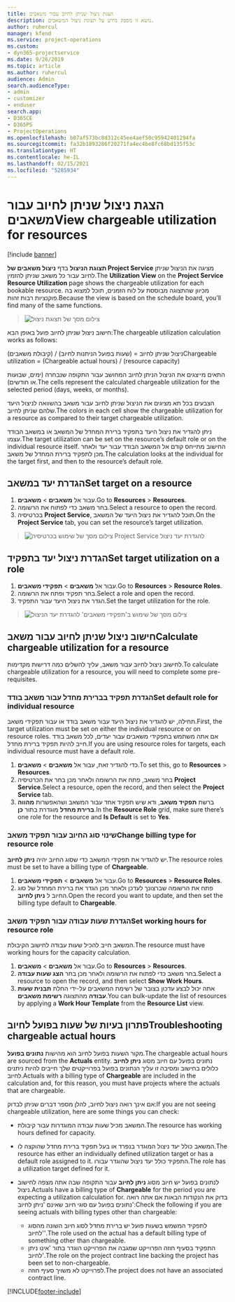 ```yaml
---
title: הצגת ניצול שניתן לחיוב עבור משאבים
description: נושא זו מספק מידע על תצוגת ניצול המשאבים.
author: ruhercul
manager: kfend
ms.service: project-operations
ms.custom:
- dyn365-projectservice
ms.date: 9/26/2019
ms.topic: article
ms.author: ruhercul
audience: Admin
search.audienceType:
- admin
- customizer
- enduser
search.app:
- D365CE
- D365PS
- ProjectOperations
ms.openlocfilehash: b07af573bc8d312c45ee4aef50c95942401294fa
ms.sourcegitcommit: fa32b1893286f20271fa4ec4be8fc68bd135f53c
ms.translationtype: HT
ms.contentlocale: he-IL
ms.lasthandoff: 02/15/2021
ms.locfileid: "5285934"
---
```

# <a name="view-chargeable-utilization-for-resources"></a><span data-ttu-id="ba6d5-103">הצגת ניצול שניתן לחיוב עבור משאבים</span><span class="sxs-lookup"><span data-stu-id="ba6d5-103">View chargeable utilization for resources</span></span>

[!include [banner](../includes/psa-now-project-operations.md)]
 
<span data-ttu-id="ba6d5-104">**תצוגת הניצול** בדף **ניצול משאבים של Project Service** מציגה את הניצול שניתן לחיוב עבור כל משאב שניתן להזמין.</span><span class="sxs-lookup"><span data-stu-id="ba6d5-104">The **Utilization View** on the **Project Service Resource Utilization** page shows the chargeable utilization for each bookable resource.</span></span> <span data-ttu-id="ba6d5-105">מכיוון שהתצוגה מבוססת על לוח הזמנים, תוכל למצוא בה פוקנציות רבות זהות.</span><span class="sxs-lookup"><span data-stu-id="ba6d5-105">Because the view is based on the schedule board, you’ll find many of the same functions.</span></span>

> ![צילום מסך של תצוגת ניצול](media/FAQ-utilization-1.png)
 

<span data-ttu-id="ba6d5-107">חישוב ניצול שניתן לחיוב פועל באופן הבא:</span><span class="sxs-lookup"><span data-stu-id="ba6d5-107">The chargeable utilization calculation works as follows:</span></span>

   <span data-ttu-id="ba6d5-108">ניצול שניתן לחיוב = (שעות בפועל הניתנות לחיוב) / (קיבולת משאבים)</span><span class="sxs-lookup"><span data-stu-id="ba6d5-108">Chargeable utilization = (Chargeable actual hours) / (resource capacity)</span></span>

<span data-ttu-id="ba6d5-109">התאים מייצגים את הניצול הניתן לחיוב המחושב עבור התקופה שנבחרה (ימים, שבועות או חודשים).</span><span class="sxs-lookup"><span data-stu-id="ba6d5-109">The cells represent the calculated chargeable utilization for the selected period (days, weeks, or months).</span></span>

<span data-ttu-id="ba6d5-110">הצבעים בכל תא מציגים את הניצול שניתן לחיוב עבור משאב בהשוואה לניצול היעד שלהם שניתן לחיוב.</span><span class="sxs-lookup"><span data-stu-id="ba6d5-110">The colors in each cell show the chargeable utilization for a resource as compared to their target chargeable utilization.</span></span> 

<span data-ttu-id="ba6d5-111">ניתן להגדיר את ניצול היעד בתפקיד ברירת המחדל של המשאב או במשאב הבודד עצמו.</span><span class="sxs-lookup"><span data-stu-id="ba6d5-111">The target utilization can be set on the resource’s default role or on the individual resource itself.</span></span> <span data-ttu-id="ba6d5-112">החישוב מתייחס קודם אל המשאב הבודד עבור יעד ולאחר מכן לתפקיד ברירת המחדל של משאב.</span><span class="sxs-lookup"><span data-stu-id="ba6d5-112">The calculation looks at the individual for the target first, and then to the resource’s default role.</span></span>

## <a name="set-target-on-a-resource"></a><span data-ttu-id="ba6d5-113">הגדרת יעד במשאב</span><span class="sxs-lookup"><span data-stu-id="ba6d5-113">Set target on a resource</span></span>

1. <span data-ttu-id="ba6d5-114">עבור אל **משאבים** \> **משאבים**.</span><span class="sxs-lookup"><span data-stu-id="ba6d5-114">Go to **Resources** \> **Resources**.</span></span> 
2. <span data-ttu-id="ba6d5-115">בחר משאב כדי לפתוח את הרשומה.</span><span class="sxs-lookup"><span data-stu-id="ba6d5-115">Select a resource to open the record.</span></span> 
3. <span data-ttu-id="ba6d5-116">בכרטיסיה **Project Service**, תוכל להגדיר את ניצול היעד של המשאב.</span><span class="sxs-lookup"><span data-stu-id="ba6d5-116">On the **Project Service** tab, you can set the resource’s target utilization.</span></span>

> ![צילום מסך של שימוש בכרטיסיה Project Service להגדרת יעד ניצול](media/FAQ-utilization-2.png)
 
## <a name="set-target-utilization-on-a-role"></a><span data-ttu-id="ba6d5-118">הגדרת ניצול יעד בתפקיד</span><span class="sxs-lookup"><span data-stu-id="ba6d5-118">Set target utilization on a role</span></span>

1. <span data-ttu-id="ba6d5-119">עבור אל **משאבים** \> **תפקידי משאבים**.</span><span class="sxs-lookup"><span data-stu-id="ba6d5-119">Go to **Resources** \> **Resource Roles**.</span></span> 
2. <span data-ttu-id="ba6d5-120">בחר תפקיד ופתח את הרשומה.</span><span class="sxs-lookup"><span data-stu-id="ba6d5-120">Select a role and open the record.</span></span> 
3. <span data-ttu-id="ba6d5-121">הגדר את ניצול היעד עבור התפקיד.</span><span class="sxs-lookup"><span data-stu-id="ba6d5-121">Set the target utilization for the role.</span></span>

> ![צילום מסך של שימוש ב'תפקידי משאבים' להגדרת יעד הניצול](media/FAQ-utilization-3.png)
 
## <a name="calculate-chargeable-utilization-for-a-resource"></a><span data-ttu-id="ba6d5-123">חישוב ניצול שניתן לחיוב עבור משאב</span><span class="sxs-lookup"><span data-stu-id="ba6d5-123">Calculate chargeable utilization for a resource</span></span>

<span data-ttu-id="ba6d5-124">לחישוב ניצול לחיוב עבור משאב, עליך להשלים כמה דרישות מקדימות.</span><span class="sxs-lookup"><span data-stu-id="ba6d5-124">To calculate chargeable utilization for a resource, you will need to complete some pre-requisites.</span></span> 

### <a name="set-default-role-for-individual-resource"></a><span data-ttu-id="ba6d5-125">הגדרת תפקיד בברירת מחדל עבור משאב בודד</span><span class="sxs-lookup"><span data-stu-id="ba6d5-125">Set default role for individual resource</span></span>

<span data-ttu-id="ba6d5-126">תחילה, יש להגדיר את ניצול היעד עבור משאב בודד או עבור תפקידי משאב.</span><span class="sxs-lookup"><span data-stu-id="ba6d5-126">First, the target utilization must be set on either the individual resource or on resource roles.</span></span> <span data-ttu-id="ba6d5-127">אם אתה משתמש בתפקידי משאבים עבור יעדים, לכל משאב בודד חייב להיות תפקיד ברירת מחדל.</span><span class="sxs-lookup"><span data-stu-id="ba6d5-127">If you are using resource roles for targets, each individual resource must have a default role.</span></span> 

1. <span data-ttu-id="ba6d5-128">כדי להגדיר זאת, עבור אל **משאבים** \> **משאבים**.</span><span class="sxs-lookup"><span data-stu-id="ba6d5-128">To set this, go to **Resources** \> **Resources**.</span></span> 
2. <span data-ttu-id="ba6d5-129">בחר משאב, פתח את הרשומה ולאחר מכן בחר את הכרטיסיה **Project Service**.</span><span class="sxs-lookup"><span data-stu-id="ba6d5-129">Select a resource, open the record, and then select the **Project Service** tab.</span></span> 
3. <span data-ttu-id="ba6d5-130">ברשת **תפקיד משאב**, ודא שיש תפקיד אחד עבור המשאב ושהאפשרות **‏‫מהווה ברירת מחדל‬** מוגדרת בתור **כן**.</span><span class="sxs-lookup"><span data-stu-id="ba6d5-130">In the **Resource Role** grid, make sure there’s one role for the resource and **Is Default** is set to **Yes**.</span></span>
 
### <a name="change-billing-type-for-resource-role"></a><span data-ttu-id="ba6d5-131">שינוי סוג החיוב עבור תפקיד משאב</span><span class="sxs-lookup"><span data-stu-id="ba6d5-131">Change billing type for resource role</span></span>

<span data-ttu-id="ba6d5-132">יש להגדיר את תפקידי המשאב כדי שסוג החיוב יהיה **‏‫ניתן לחיוב‬**.</span><span class="sxs-lookup"><span data-stu-id="ba6d5-132">The resource roles must be set to have a billing type of **Chargeable**.</span></span> 

1. <span data-ttu-id="ba6d5-133">עבור אל **משאבים** \> **תפקידי משאבים**.</span><span class="sxs-lookup"><span data-stu-id="ba6d5-133">Go to **Resources** \> **Resource Roles**.</span></span> 
2. <span data-ttu-id="ba6d5-134">פתח את הרשומה שברצונך לעדכן ולאחר מכן הגדר את ברירת המחדל של סוג החיוב ל **‏‫ניתן לחיוב‬**.</span><span class="sxs-lookup"><span data-stu-id="ba6d5-134">Open the record you want to update, and then set the billing type default to **Chargeable**.</span></span>

### <a name="set-working-hours-for-resource-role"></a><span data-ttu-id="ba6d5-135">הגדרת שעות עבודה עבור תפקיד משאב</span><span class="sxs-lookup"><span data-stu-id="ba6d5-135">Set working hours for resource role</span></span>
 
<span data-ttu-id="ba6d5-136">המשאב חייב להכיל שעות עבודה לחישוב הקיבולת.</span><span class="sxs-lookup"><span data-stu-id="ba6d5-136">The resource must have working hours for the capacity calculation.</span></span> 

1. <span data-ttu-id="ba6d5-137">עבור אל **משאבים** \> **משאבים**.</span><span class="sxs-lookup"><span data-stu-id="ba6d5-137">Go to **Resources** \> **Resources**.</span></span> 
2. <span data-ttu-id="ba6d5-138">בחר משאב כדי לפתוח את הרשומה ולאחר מכן בחר **הצג שעות עבודה**.</span><span class="sxs-lookup"><span data-stu-id="ba6d5-138">Select a resource to open the record, and then select **Show Work Hours**.</span></span> 
3. <span data-ttu-id="ba6d5-139">אתה יכול לבצע עדכון בצובר של רשימת המשאבים על-ידי החלת **תבנית שעות עבודה** מהתצוגה **רשימת משאבים**.</span><span class="sxs-lookup"><span data-stu-id="ba6d5-139">You can bulk-update the list of resources by applying a **Work Hour Template** from the **Resource List** view.</span></span>

## <a name="troubleshooting-chargeable-actual-hours"></a><span data-ttu-id="ba6d5-140">פתרון בעיות של שעות בפועל לחיוב</span><span class="sxs-lookup"><span data-stu-id="ba6d5-140">Troubleshooting chargeable actual hours</span></span>

<span data-ttu-id="ba6d5-141">מקור השעות בפועל לחיוב הוא מהישות  **נתונים בפועל**.</span><span class="sxs-lookup"><span data-stu-id="ba6d5-141">The chargeable actual hours are sourced from the **Actuals** entity.</span></span> <span data-ttu-id="ba6d5-142">נתונים בפועל עם חיוב מסוג **ניתן לחיוב** כלולים בחישוב ומסיבה זו עליך הנתונים בפועל בפרוייקטים שלך חייבים להיות ניתנים לחיוב.</span><span class="sxs-lookup"><span data-stu-id="ba6d5-142">Actuals with a billing type of **Chargeable** are included in the calculation and, for this reason, you must have projects where the actuals that are chargeable.</span></span>

<span data-ttu-id="ba6d5-143">אם אינך רואה ניצול לחיוב, להלן מספר דברים שניתן לבדוק:</span><span class="sxs-lookup"><span data-stu-id="ba6d5-143">If you are not seeing chargeable utilization, here are some things you can check:</span></span>

- <span data-ttu-id="ba6d5-144">המשאב מכיל שעות עבודה המוגדרות עבור קיבולת.</span><span class="sxs-lookup"><span data-stu-id="ba6d5-144">The resource has working hours defined for capacity.</span></span>
- <span data-ttu-id="ba6d5-145">המשאב כולל יעד ניצול המוגדר בנפרד או בעל תפקיד ברירת מחדל שהוקצה לו.</span><span class="sxs-lookup"><span data-stu-id="ba6d5-145">The resource has either an individually defined utilization target or has a default role assigned to it.</span></span> <span data-ttu-id="ba6d5-146">התפקיד כולל יעד ניצול שהוגדר עבורו.</span><span class="sxs-lookup"><span data-stu-id="ba6d5-146">The role has a utilization target defined for it.</span></span>
- <span data-ttu-id="ba6d5-147">לנתונים בפועל יש חיוב מסוג **ניתן לחיוב** עבור התקופה שבה אתה מצפה לחישוב ניצול.</span><span class="sxs-lookup"><span data-stu-id="ba6d5-147">Actuals have a billing type of **Chargeable** for the period you are expecting a utilization calculation for.</span></span> <span data-ttu-id="ba6d5-148">בדוק את הנקודות הבאות אם אתה רואה נתונים בפועל עם סוגי חיוב שאינם 'ניתן לחיוב':</span><span class="sxs-lookup"><span data-stu-id="ba6d5-148">Check the following if you are seeing actuals with billing types other than chargeable:</span></span>

  - <span data-ttu-id="ba6d5-149">לתפקיד המשמש בשעות פועל יש ברירת מחדל לסוג חיוב השונה מהסוג 'לחיוב'.</span><span class="sxs-lookup"><span data-stu-id="ba6d5-149">The role used on the actual has a default billing type of something other than chargeable.</span></span>
  - <span data-ttu-id="ba6d5-150">התפקיד בסעיף חוזה הפרוייקט שמגבה את הפרוייקט הוגדר בתור 'אינו ניתן לחיוב'.</span><span class="sxs-lookup"><span data-stu-id="ba6d5-150">The role on the project contract line backing the project has been set to non-chargeable.</span></span>
  - <span data-ttu-id="ba6d5-151">לפרוייקט לא משויך סעיף חוזה.</span><span class="sxs-lookup"><span data-stu-id="ba6d5-151">The project does not have an associated contract line.</span></span>



[!INCLUDE[footer-include](../includes/footer-banner.md)]